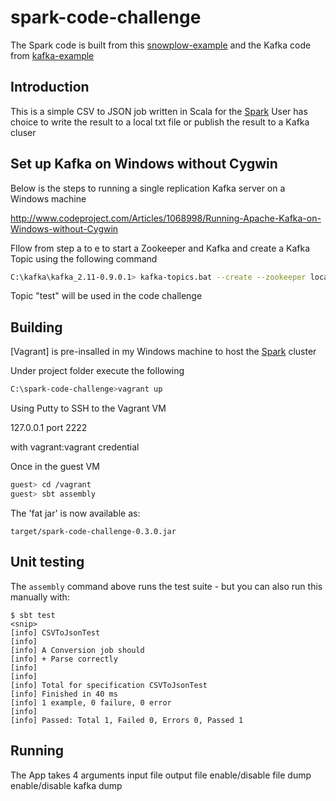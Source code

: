 # spark-code-challenge

The Spark code is built from this [snowplow-example] and the Kafka code from [kafka-example]


## Introduction

This is a simple CSV to JSON job written in Scala for the [Spark]
User has choice to write the result to a local txt file or publish the result to a Kafka cluser

## Set up Kafka on Windows without Cygwin
Below is the steps to running a single replication Kafka server on a Windows machine

http://www.codeproject.com/Articles/1068998/Running-Apache-Kafka-on-Windows-without-Cygwin

Fllow from step a to e to start a Zookeeper and Kafka and create a Kafka Topic using the following command

```bash
C:\kafka\kafka_2.11-0.9.0.1> kafka-topics.bat --create --zookeeper localhost:2181 --replication-factor 1 --partitions 1 --topic test
```

Topic "test" will be used in the code challenge

## Building

[Vagrant] is pre-insalled in my Windows machine to host the [Spark] cluster

Under project folder execute the following

```bash
C:\spark-code-challenge>vagrant up
```

Using Putty to SSH to the Vagrant VM

127.0.0.1 port 2222

with vagrant:vagrant credential

Once in the guest VM

```bash
guest> cd /vagrant
guest> sbt assembly
```

The 'fat jar' is now available as:

    target/spark-code-challenge-0.3.0.jar

## Unit testing

The `assembly` command above runs the test suite - but you can also run this manually with:

    $ sbt test
    <snip>
    [info] CSVToJsonTest
	[info]
	[info] A Conversion job should
	[info] + Parse correctly
	[info]
	[info]
	[info] Total for specification CSVToJsonTest
	[info] Finished in 40 ms
	[info] 1 example, 0 failure, 0 error
	[info]
	[info] Passed: Total 1, Failed 0, Errors 0, Passed 1
	
## Running

The App takes 4 arguments
input file
output file
enable/disable file dump
enable/disable kafka dump


[snowplow-example]: https://github.com/snowplow/spark-example-project
[kafka-example]: https://github.com/vngrs/activator-hello-kafka
[spark]: http://spark-project.org/

